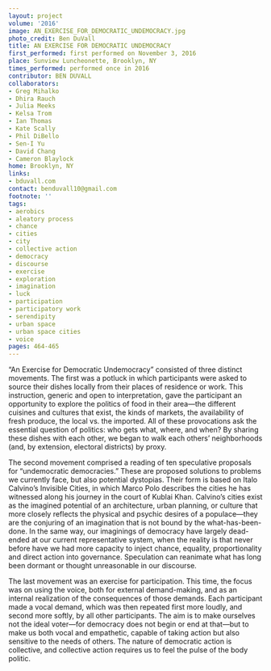 ```yaml
---
layout: project
volume: '2016'
image: AN_EXERCISE_FOR_DEMOCRATIC_UNDEMOCRACY.jpg
photo_credit: Ben DuVall
title: AN EXERCISE FOR DEMOCRATIC UNDEMOCRACY
first_performed: first performed on November 3, 2016
place: Sunview Luncheonette, Brooklyn, NY
times_performed: performed once in 2016
contributor: BEN DUVALL
collaborators:
- Greg Mihalko
- Dhira Rauch
- Julia Meeks
- Kelsa Trom
- Ian Thomas
- Kate Scally
- Phil DiBello
- Sen-I Yu
- David Chang
- Cameron Blaylock
home: Brooklyn, NY
links:
- bduvall.com
contact: benduvall10@gmail.com
footnote: ''
tags:
- aerobics
- aleatory process
- chance
- cities
- city
- collective action
- democracy
- discourse
- exercise
- exploration
- imagination
- luck
- participation
- participatory work
- serendipity
- urban space
- urban space cities
- voice
pages: 464-465
---
```


“An Exercise for Democratic Undemocracy” consisted of three distinct movements. The first was a potluck in which participants were asked to source their dishes locally from their places of residence or work. This instruction, generic and open to interpretation, gave the participant an opportunity to explore the politics of food in their area—the different cuisines and cultures that exist, the kinds of markets, the availability of fresh produce, the local vs. the imported. All of these provocations ask the essential question of politics: who gets what, where, and when? By sharing these dishes with each other, we began to walk each others’ neighborhoods (and, by extension, electoral districts) by proxy.

The second movement comprised a reading of ten speculative proposals for “undemocratic democracies.” These are proposed solutions to problems we currently face, but also potential dystopias. Their form is based on Italo Calvino’s Invisible Cities, in which Marco Polo describes the cities he has witnessed along his journey in the court of Kublai Khan. Calvino’s cities exist as the imagined potential of an architecture, urban planning, or culture that more closely reflects the physical and psychic desires of a populace—they are the conjuring of an imagination that is not bound by the what-has-been-done. In the same way, our imaginings of democracy have largely dead-ended at our current representative system, when the reality is that never before have we had more capacity to inject chance, equality, proportionality and direct action into governance. Speculation can reanimate what has long been dormant or thought unreasonable in our discourse.

The last movement was an exercise for participation. This time, the focus was on using the voice, both for external demand-making, and as an internal realization of the consequences of those demands. Each participant made a vocal demand, which was then repeated first more loudly, and second more softly, by all other participants. The aim is to make ourselves not the ideal voter—for democracy does not begin or end at that—but to make us both vocal and empathetic, capable of taking action but also sensitive to the needs of others. The nature of democratic action is collective, and collective action requires us to feel the pulse of the body politic.
